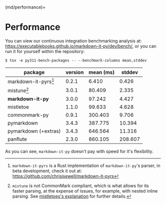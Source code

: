 (md/performance)=

# Performance

You can view our continuous integration benchmarking analysis at: <https://executablebooks.github.io/markdown-it-py/dev/bench/>,
or you can run it for yourself within the repository:

```console
$ tox -e py311-bench-packages -- --benchmark-columns mean,stddev
```

|       package        | version | mean (ms) | stddev  |
| -------------------- | ------- | --------- | ------- |
| markdown-it-pyrs[^1] | 0.2.1   | 6.410     | 0.426   |
| mistune[^2]          | 3.0.1   | 80.409    | 2.335   |
| **markdown-it-py**   | 3.0.0   | 97.242    | 4.427   |
| mistletoe            | 1.1.0   | 99.633    | 4.628   |
| commonmark-py        | 0.9.1   | 300.403   | 9.706   |
| pymarkdown           | 3.4.3   | 387.775   | 10.394  |
| pymarkdown (+extras) | 3.4.3   | 646.564   | 11.316  |
| panflute             | 2.3.0   | 860.105   | 208.607 |


As you can see, `markdown-it-py` doesn't pay with speed for it's flexibility.

[^1]: `markdown-it-pyrs` is a Rust implementation of `markdown-it-py`'s parser, in beta development, check it out at: <https://github.com/chrisjsewell/markdown-it-pyrs>
[^2]: `mistune` is not CommonMark compliant, which is what allows for its
faster parsing, at the expense of issues, for example, with nested inline parsing.
See [mistletoes's explanation](https://github.com/miyuchina/mistletoe/blob/master/performance.md) for further details.
